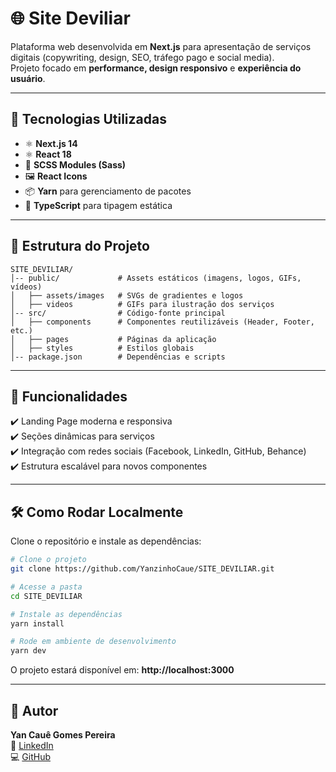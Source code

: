 # 🌐 Site Deviliar  

Plataforma web desenvolvida em **Next.js** para apresentação de serviços digitais (copywriting, design, SEO, tráfego pago e social media).  
Projeto focado em **performance, design responsivo** e **experiência do usuário**.  

---

## 🚀 Tecnologias Utilizadas  

- ⚛️ **Next.js 14**  
- ⚛️ **React 18**  
- 🎨 **SCSS Modules (Sass)**  
- 🖼 **React Icons**  
- 📦 **Yarn** para gerenciamento de pacotes  
- 🔧 **TypeScript** para tipagem estática  

---

## 📂 Estrutura do Projeto  

```
SITE_DEVILIAR/
│-- public/             # Assets estáticos (imagens, logos, GIFs, vídeos)
│   ├── assets/images   # SVGs de gradientes e logos
│   ├── videos          # GIFs para ilustração dos serviços
│-- src/                # Código-fonte principal
│   ├── components      # Componentes reutilizáveis (Header, Footer, etc.)
│   ├── pages           # Páginas da aplicação
│   ├── styles          # Estilos globais
│-- package.json        # Dependências e scripts
```

---

## 📌 Funcionalidades  

✔️ Landing Page moderna e responsiva  
✔️ Seções dinâmicas para serviços  
✔️ Integração com redes sociais (Facebook, LinkedIn, GitHub, Behance)  
✔️ Estrutura escalável para novos componentes  

---

## 🛠 Como Rodar Localmente  

Clone o repositório e instale as dependências:  

```bash
# Clone o projeto
git clone https://github.com/YanzinhoCaue/SITE_DEVILIAR.git

# Acesse a pasta
cd SITE_DEVILIAR

# Instale as dependências
yarn install

# Rode em ambiente de desenvolvimento
yarn dev
```

O projeto estará disponível em: **http://localhost:3000**  

---

## 👤 Autor  

**Yan Cauê Gomes Pereira**  
🔗 [LinkedIn](https://linkedin.com/in/yancue)  
💻 [GitHub](https://github.com/YanzinhoCaue)  
